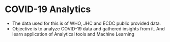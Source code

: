 # COVID-19 Analytics
* The data used for this is of WHO, JHC and ECDC public provided data.
* Objective is to analyze COVID-19 data and gathered insights from it. And learn application of Analytical tools and Machine Learning
